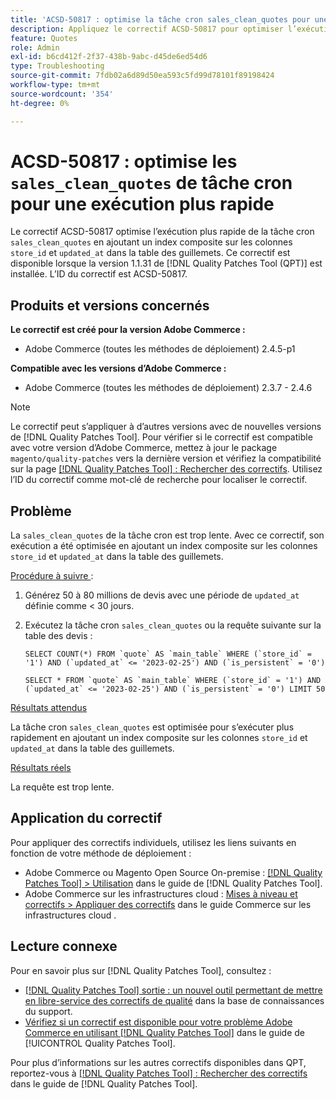 ```yaml
---
title: 'ACSD-50817 : optimise la tâche cron sales_clean_quotes pour une exécution plus rapide'
description: Appliquez le correctif ACSD-50817 pour optimiser l’exécution plus rapide de la tâche cron « sales_clean_quotes » en ajoutant un index composite sur les colonnes « store_id » et « updated_at » dans la table des devis.
feature: Quotes
role: Admin
exl-id: b6cd412f-2f37-438b-9abc-d45de6ed54d6
type: Troubleshooting
source-git-commit: 7fdb02a6d89d50ea593c5fd99d78101f89198424
workflow-type: tm+mt
source-wordcount: '354'
ht-degree: 0%

---
```


# ACSD-50817 : optimise les `sales_clean_quotes` de tâche cron pour une exécution plus rapide

Le correctif ACSD-50817 optimise l’exécution plus rapide de la tâche cron `sales_clean_quotes` en ajoutant un index composite sur les colonnes `store_id` et `updated_at` dans la table des guillemets. Ce correctif est disponible lorsque la version 1.1.31 de [!DNL Quality Patches Tool (QPT)] est installée. L’ID du correctif est ACSD-50817.

## Produits et versions concernés

**Le correctif est créé pour la version Adobe Commerce :**

* Adobe Commerce (toutes les méthodes de déploiement) 2.4.5-p1

**Compatible avec les versions d’Adobe Commerce :**

* Adobe Commerce (toutes les méthodes de déploiement) 2.3.7 - 2.4.6

>[!NOTE]
>
>Le correctif peut s’appliquer à d’autres versions avec de nouvelles versions de [!DNL Quality Patches Tool]. Pour vérifier si le correctif est compatible avec votre version d’Adobe Commerce, mettez à jour le package `magento/quality-patches` vers la dernière version et vérifiez la compatibilité sur la page [[!DNL Quality Patches Tool] : Rechercher des correctifs](https://experienceleague.adobe.com/tools/commerce-quality-patches/index.html). Utilisez l’ID du correctif comme mot-clé de recherche pour localiser le correctif.

## Problème

La `sales_clean_quotes` de la tâche cron est trop lente. Avec ce correctif, son exécution a été optimisée en ajoutant un index composite sur les colonnes `store_id` et `updated_at` dans la table des guillemets.

<u>Procédure à suivre </u> :

1. Générez 50 à 80 millions de devis avec une période de `updated_at` définie comme &lt; 30 jours.
1. Exécutez la tâche cron `sales_clean_quotes` ou la requête suivante sur la table des devis :

   ```cron
   SELECT COUNT(*) FROM `quote` AS `main_table` WHERE (`store_id` = '1') AND (`updated_at` <= '2023-02-25') AND (`is_persistent` = '0')
   
   SELECT * FROM `quote` AS `main_table` WHERE (`store_id` = '1') AND (`updated_at` <= '2023-02-25') AND (`is_persistent` = '0') LIMIT 50
   ```

<u>Résultats attendus</u>

La tâche cron `sales_clean_quotes` est optimisée pour s’exécuter plus rapidement en ajoutant un index composite sur les colonnes `store_id` et `updated_at` dans la table des guillemets.

<u>Résultats réels</u>

La requête est trop lente.

## Application du correctif

Pour appliquer des correctifs individuels, utilisez les liens suivants en fonction de votre méthode de déploiement :

* Adobe Commerce ou Magento Open Source On-premise : [[!DNL Quality Patches Tool] > Utilisation](/help/tools/quality-patches-tool/usage.md) dans le guide de [!DNL Quality Patches Tool].
* Adobe Commerce sur les infrastructures cloud : [Mises à niveau et correctifs > Appliquer des correctifs](https://experienceleague.adobe.com/docs/commerce-cloud-service/user-guide/develop/upgrade/apply-patches.html) dans le guide Commerce sur les infrastructures cloud .

## Lecture connexe

Pour en savoir plus sur [!DNL Quality Patches Tool], consultez :

* [[!DNL Quality Patches Tool] sortie : un nouvel outil permettant de mettre en libre-service des correctifs de qualité](https://experienceleague.adobe.com/en/docs/commerce-operations/tools/quality-patches-tool/quality-patches-tool-to-self-serve-quality-patches) dans la base de connaissances du support.
* [Vérifiez si un correctif est disponible pour votre problème Adobe Commerce en utilisant [!DNL Quality Patches Tool]](/help/tools/quality-patches-tool/patches-available-in-qpt/check-patch-for-magento-issue-with-magento-quality-patches.md) dans le guide de [!UICONTROL Quality Patches Tool].


Pour plus d’informations sur les autres correctifs disponibles dans QPT, reportez-vous à [[!DNL Quality Patches Tool] : Rechercher des correctifs](https://experienceleague.adobe.com/tools/commerce-quality-patches/index.html) dans le guide de [!DNL Quality Patches Tool].
